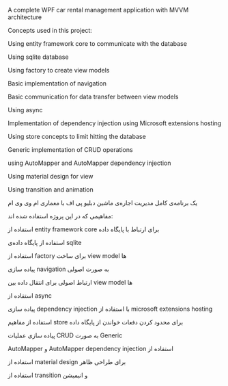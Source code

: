 A complete WPF car rental management application with MVVM architecture

Concepts used in this project:

Using entity framework core to communicate with the database

Using sqlite database

Using factory to create view models

Basic implementation of navigation

Basic communication for data transfer between view models

Using async

Implementation of dependency injection using Microsoft extensions hosting

Using store concepts to limit hitting the database

Generic implementation of CRUD operations

using AutoMapper and AutoMapper dependency injection

Using material design for view

Using transition and animation


یک برنامه‌ی کامل مدیریت اجاره‌ی ماشین دبلیو پی اف با معماری ام وی وی ام

مفاهیمی که در این پروژه استفاده شده اند:

استفاده از entity framework core برای ارتباط با پایگاه داده

استفاده از پایگاه داده‌ی sqlite

استفاده از factory برای ساخت view model ها

پیاده سازی navigation به صورت اصولی 

ارتباط اصولی برای انتقال داده بین view model ها

استفاده از async

پیاده سازی dependency injection با استفاده از microsoft extensions hosting

استفاده از مفاهیم store برای محدود کردن دفعات خواندن از پایگاه داده

پیاده سازی عملیات CRUD به صورت Generic

AutoMapper و AutoMapper dependency injection استفاده از 

استفاده از material design برای طراحی ظاهر

استفاده از transition و انیمیشن
